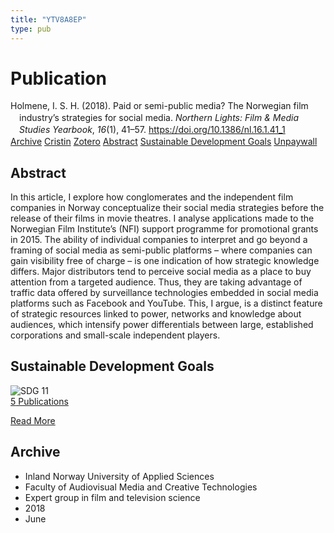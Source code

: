 ```yaml
---
title: "YTV8A8EP"
type: pub
---
```

<h1>Publication</h1>
<article id="csl-bib-container-YTV8A8EP" class="csl-bib-container">
  <div class="csl-bib-body" style="line-height: 1.35; padding-left: 1em; text-indent:-1em;">
  <div class="csl-entry">Holmene, I. S. H. (2018). Paid or semi-public media? The Norwegian film industry&#x2019;s strategies for social media. <i>Northern Lights: Film &amp; Media Studies Yearbook</i>, <i>16</i>(1), 41&#x2013;57. <a href="https://doi.org/10.1386/nl.16.1.41_1">https://doi.org/10.1386/nl.16.1.41_1</a></div>
</div>
  <div class="csl-bib-buttons">
    <a href="#taxonomy-article-YTV8A8EP" class="csl-bib-button">Archive</a>
    <a href="https://app.cristin.no/results/show.jsf?id=1590506" alt="Cristin URL" class="csl-bib-button">Cristin</a>
    <a href="http://zotero.org/groups/5402882/items/YTV8A8EP" alt="Zotero URL" class="csl-bib-button">Zotero</a>
    <a href="#abstract-article-YTV8A8EP" class="csl-bib-button">Abstract</a>
    <a href="#sdg-article-YTV8A8EP" class="csl-bib-button">Sustainable Development Goals</a>
    <a href="https://doi.org/10.1386/nl.16.1.41_1" class="csl-bib-button">Unpaywall</a>
  </div>
  <div id="csl-bib-meta-container-YTV8A8EP"></div>
</article>
<div id="csl-bib-meta-YTV8A8EP" class="csl-bib-meta">
  <article id="abstract-article-YTV8A8EP" class="abstract-article">
    <h1>Abstract</h1>
    In this article, I explore how conglomerates and the independent film companies in Norway conceptualize their social media strategies before the release of their films in movie theatres. I analyse applications made to the Norwegian Film Institute’s (NFI) support programme for promotional grants in 2015. The ability of individual companies to interpret and go beyond a framing of social media as semi-public platforms – where companies can gain visibility free of charge – is one indication of how strategic knowledge differs. Major distributors tend to perceive social media as a place to buy attention from a targeted audience. Thus, they are taking advantage of traffic data offered by surveillance technologies embedded in social media platforms such as Facebook and YouTube. This, I argue, is a distinct feature of strategic resources linked to power, networks and knowledge about audiences, which intensify power differentials between large, established corporations and small-scale independent players.
  </article>
  <article id="sdg-article-YTV8A8EP" class="sdg-article">
    <h1>Sustainable Development Goals</h1>
    <div class="sdg-container"><div id="sdg11" class="sdg"> <img src="{{< params subfolder >}}images/sdg/sdg11_en.png" class="image" alt="SDG 11"> <div class="sdg-overlay"> <a href="{{< params subfolder >}}en/archive/?sdg=11#archive" class="sdg-publication-count"><span>5</span> Publications</a> <p><a href="https://sdgs.un.org/goals/goal11" class="sdg-read-more">Read More</a></p> </div> </div></div>
  </article>
  <article id="taxonomy-article-YTV8A8EP" class="taxonomy-article">
    <h1>Archive</h1>
    <ul>
      <li>Inland Norway University of Applied Sciences</li>
      <li>Faculty of Audiovisual Media and Creative Technologies</li>
      <li>Expert group in film and television science</li>
      <li>2018</li>
      <li>June</li>
    </ul>
  </article>
</div>
